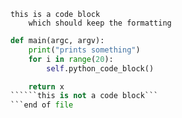 ```
this is a code block
    which should keep the formatting
```

```python
def main(argc, argv):
    print("prints something")
    for i in range(20):
        self.python_code_block()

    return x
``````this is not a code block```
```end of file